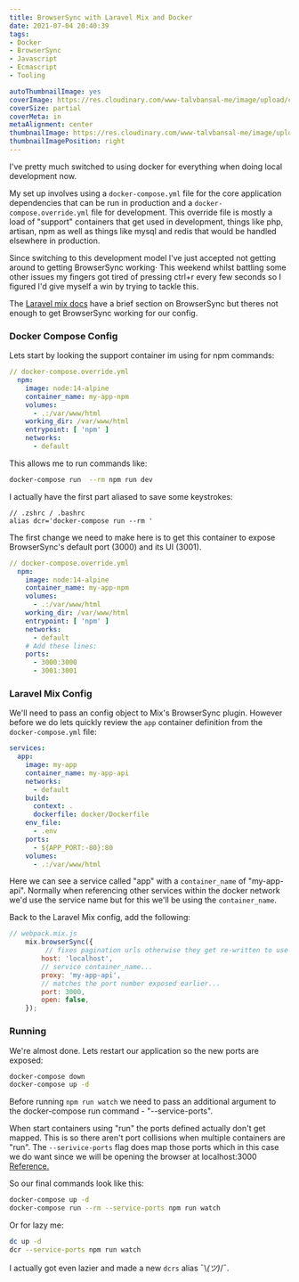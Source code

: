 ```yaml
---
title: BrowserSync with Laravel Mix and Docker
date: 2021-07-04 20:40:39
tags:
- Docker
- BrowserSync
- Javascript
- Ecmascript
- Tooling

autoThumbnailImage: yes
coverImage: https://res.cloudinary.com/www-talvbansal-me/image/upload/c_scale,w_1400/v1555352082/posts/south-africa-penguins.jpg
coverSize: partial
coverMeta: in
metaAlignment: center
thumbnailImage: https://res.cloudinary.com/www-talvbansal-me/image/upload/c_scale,w_280/v1555352082/posts/south-africa-penguins.jpg
thumbnailImagePosition: right
---
```


I've pretty much switched to using docker for everything when doing local development now. 

My set up involves using a `docker-compose.yml` file for the core application dependencies that can be run in production and a `docker-compose.override.yml` file for development. This override file is mostly a load of "support" containers that get used in development, things like php, artisan, npm as well as things like mysql and redis that would be handled elsewhere in production.

Since switching to this development model I've just accepted not getting around to getting BrowserSync working· This weekend whilst battling some other issues my fingers got tired of pressing ctrl+r every few seconds so I figured I'd give myself a win by trying to tackle this.

The [Laravel mix docs](https://laravel-mix.com/docs/main/browsersync) have a brief section on BrowserSync but theres not enough to get BrowserSync working for our config.

<!--more-->

### Docker Compose Config

Lets start by looking the support container im using for npm commands:

```yaml
// docker-compose.override.yml
  npm:
    image: node:14-alpine
    container_name: my-app-npm
    volumes:
      - .:/var/www/html
    working_dir: /var/www/html
    entrypoint: [ 'npm' ]
    networks:
      - default
```

This allows me to run commands like:

```bash
docker-compose run  --rm npm run dev
```

I actually have the first part aliased to save some keystrokes:

```
// .zshrc / .bashrc
alias dcr='docker-compose run --rm '
```

The first change we need to make here is to get this container to expose BrowserSync's default port (3000) and its UI (3001).


```yaml
// docker-compose.override.yml
  npm:
    image: node:14-alpine
    container_name: my-app-npm
    volumes:
      - .:/var/www/html
    working_dir: /var/www/html
    entrypoint: [ 'npm' ]
    networks:
      - default
    # Add these lines:
    ports:
      - 3000:3000
      - 3001:3001
```

### Laravel Mix Config

We'll need to pass an config object to Mix's BrowserSync plugin. However before we do lets quickly review the `app` container definition from the `docker-compose.yml` file:

```yaml
services:
  app:
    image: my-app
    container_name: my-app-api
    networks:
      - default
    build:
      context: .
      dockerfile: docker/Dockerfile
    env_file:
      - .env
    ports:
      - ${APP_PORT:-80}:80
    volumes:
      - .:/var/www/html
```

Here we can see a service called "app" with a `container_name` of "my-app-api". Normally when referencing other services within the docker network we'd use the service name but for this we'll be using the `container_name`.

Back to the Laravel Mix config, add the following:

```javascript
// webpack.mix.js
	mix.browserSync({
         // fixes pagination urls otherwise they get re-written to use the service `container_name`...
		host: 'localhost',
        // service container_name...
		proxy: 'my-app-api', 
        // matches the port number exposed earlier...
		port: 3000, 
        open: false,
	});
```

### Running

We're almost done. Lets restart our application so the new ports are exposed:

```bash
docker-compose down
docker-compose up -d
```

Before running `npm run watch` we need to pass an additional argument to the docker-compose run command - "--service-ports".

When start containers using "run" the ports defined actually don't get mapped. This is so there aren't port collisions when multiple containers are "run". The `--serivice-ports` flag does map those ports which in this case we do want since we will be opening the browser at localhost:3000 [Reference.](https://docs.docker.com/compose/reference/run/)

So our final commands look like this:


```bash
docker-compose up -d
docker-compose run --rm --service-ports npm run watch
```

Or for lazy me:

```bash
dc up -d
dcr --service-ports npm run watch
```

I actually got even lazier and made a new `dcrs` alias ¯\\_(ツ)_/¯.